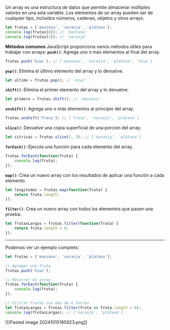 Un array es una estructura de datos que permite almacenar múltiples valores en una sola variable. Los elementos de un array pueden ser de cualquier tipo, incluidos números, cadenas, objetos y otros arrays.
```javascript
let frutas = ['manzana', 'naranja', 'plátano'];
console.log(frutas[0]); // 'manzana'
console.log(frutas[1]); // 'naranja'
```
**Métodos comunes**
JavaScript proporciona varios métodos útiles para trabajar con arrays:
**`push()`**: Agrega uno o más elementos al final del array.
```javascript
frutas.push('kiwi'); // ['manzana', 'naranja', 'plátano', 'kiwi']
```
**`pop()`**: Elimina el último elemento del array y lo devuelve.
```javascript
let ultimo = frutas.pop(); // 'kiwi'
```
**`shift()`**: Elimina el primer elemento del array y lo devuelve.
```javascript
let primero = frutas.shift(); // 'manzana'
```
**`unshift()`**: Agrega uno o más elementos al principio del array.
```javascript
frutas.unshift('fresa'); // ['fresa', 'naranja', 'plátano']
```
**`slice()`**: Devuelve una copia superficial de una porción del array.
```javascript
let citricas = frutas.slice(1, 3); // ['naranja', 'plátano']
```
**`forEach()`**: Ejecuta una función para cada elemento del array.
```javascript
frutas.forEach(function(fruta) {
    console.log(fruta);
});
```
**`map()`**: Crea un nuevo array con los resultados de aplicar una función a cada elemento.
```javascript
let longitudes = frutas.map(function(fruta) {
    return fruta.length;
});
```
**`filter()`**: Crea un nuevo array con todos los elementos que pasen una prueba.
```javascript
let frutasLargas = frutas.filter(function(fruta) {
    return fruta.length > 6;
});
```

------------

Podemos ver un ejemplo completo:
```javascript
let frutas = ['manzana', 'naranja', 'plátano'];

// Agregar una fruta
frutas.push('kiwi');

// Recorrer el array
frutas.forEach(function(fruta) {
    console.log(fruta);
});

// Filtrar frutas con más de 6 letras
let frutasLargas = frutas.filter(fruta => fruta.length > 6);
console.log(frutasLargas); // ['naranja', 'plátano']
```
![[Pasted image 20241015195923.png]]
